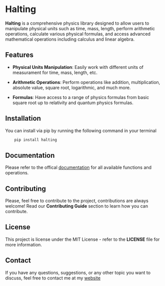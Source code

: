 # Halting

**Halting** is a comprehensive physics library designed to allow users to manipulate physical units such as time, mass, length, perform arithmetic operations, calculate various physical formulas, and access advanced mathematical operations including calculus and linear algebra.

## Features

- **Physical Units Manipulation**: Easily work with different units of measurament for time, mass, length, etc.

- **Arithmetic Operations**: Perform operations like addition, multiplication, absolute value, square root, logarithmic, and much more.

- **Formulas**: Have access to a range of physics formulas from basic square root up to relativity and quantum physics formulas.

## Installation

You can install via pip by running the following command in your terminal

```bash
    pip install halting
```

## Documentation

Please refer to the offical [documentation](https://joaovitorwitt.com) for all available functions and operations.

## Contributing

Please, feel free to contribute to the project, contributions are always welcome! Read our **Contributing Guide** section to learn how you can contribute.

## License

This project is license under the MIT License - refer to the **LICENSE** file for more information.

## Contact

If you have any questions, suggestions, or any other topic you want to discuss, feel free to contact me at my [website](https://joaovitorwitt.com)
